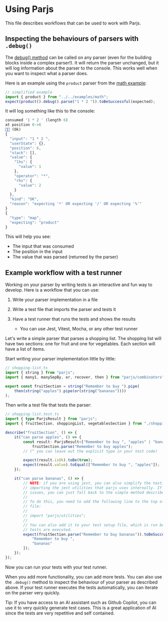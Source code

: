 # Using Parjs

This file describes workflows that can be used to work with Parjs.

## Inspecting the behaviours of parsers with `.debug()`

The [debug() method](https://gregros.github.io/parjs/interfaces/index.Parjser.html#debug) can be called on any parser (even for the building blocks inside a complex parser!). It will return the parser unchanged, but it will log information about the parser to the console. This works well when you want to inspect what a parser does.

Here is an example using the `product` parser from the [math example](../src/examples/math.ts):

```ts
// simplified example
import { product } from "../../examples/math";
expect(product().debug().parse("1 * 2 ")).toBeSuccessful(expected);
```

It will log something like this to the console:

```ts
consumed '1 * 2 ' (length 6)
at position 0->6
👍🏻 (Ok)
{
  "input": "1 * 2 ",
  "userState": {},
  "position": 6,
  "stack": [],
  "value": {
    "lhs": {
      "value": 1
    },
    "operator": "*",
    "rhs": {
      "value": 2
    }
  },
  "kind": "OK",
  "reason": "expecting '*' OR expecting '/' OR expecting '%'"
}
{
  "type": "map",
  "expecting": "product"
}
```

This will help you see:

-   The input that was consumed
-   The position in the input
-   The value that was parsed (returned by the parser)

## Example workflow with a test runner

Working on your parser by writing tests is an interactive and fun way to develop. Here is a workflow that you can use:

1. Write your parser implementation in a file
2. Write a test file that imports the parser and tests it
3. Have a test runner that runs the tests and shows the results

    - You can use Jest, Vitest, Mocha, or any other test runner

Let's write a simple parser that parses a shopping list. The shopping list will have two sections: one for fruit and one for vegetables. Each section will have a list of items.

Start writing your parser implementation little by little:

```ts
// shopping-list.ts
import { string } from "parjs";
import { many1, manySepBy, or, recover, then } from "parjs/combinators";

export const fruitSection = string("Remember to buy ").pipe(
    then(string("apples").pipe(or(string("bananas"))))
);
```

Then write a test file that tests the parser:

```ts
// shopping-list.test.ts
import { type ParjsResult } from "parjs";
import { fruitSection, shoppingList, vegetablesSection } from "./shopping-list";

describe("fruitSection", () => {
    it("can parse apples", () => {
        const result: ParjsResult<["Remember to buy ", "apples" | "bananas"]> =
            fruitSection.parse("Remember to buy apples");
        // (^ you can leave out the explicit type in your test code)

        expect(result.isOk).toBe(true);
        expect(result.value).toEqual(["Remember to buy ", "apples"]);
    });

    it("can parse bananas", () => {
        // NOTE: if you are using jest, you can also simplify the testing logic by
        // importing the jest utilities that parjs uses internally. If you have any
        // issues, you can just fall back to the simple method described above.
        //
        // To do this, you need to add the following line to the top of your test
        // file:
        //
        // import "parjs/utilities";
        //
        // You can also add it to your test setup file, which is run before any
        // tests are executed.
        expect(fruitSection.parse("Remember to buy bananas")).toBeSuccessful([
            "Remember to buy ",
            "bananas"
        ]);
    });
});
```

Now you can run your tests with your test runner.

When you add more functionality, you can add more tests. You can also use the `.debug()` method to inspect the behaviour of your parser as described above. If your test runner executes the tests automatically, you can iterate on the parser very quickly.

Tip: If you have access to an AI assistant such as Github Copilot, you can use it to very quickly generate test cases. This is a great application of AI since the tests are very repetitive and self contained.
